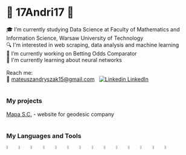 # 👋 17Andri17 👋

🎓 I’m currently studying Data Science at Faculty of Mathematics and Information Science, Warsaw University of Technology </br>
🔍 I'm interested in web scraping, data analysis and machine learning </br>
🎲 I’m currently working on Betting Odds Comparator </br>
🌱 I'm currently learning about neural networks </br></br>
Reach me: <br>
📧 mateuszandryszak15@gmail.com &nbsp; [![Linkedin](https://i.stack.imgur.com/gVE0j.png) LinkedIn](https://www.linkedin.com/https://www.linkedin.com/in/mateusz-andryszak-508403269/)

#

### My projects

[Mapa S.C.](https://mapasc.pl) - website for geodesic company

#

### My Languages and Tools

<img align="left" alt="Python" width="4.8%" style="padding-right:1%" src="https://cdn.jsdelivr.net/gh/devicons/devicon/icons/python/python-plain.svg" />
<img align="left" alt="Pandas" width="4.8%" style="padding-right:1%" src="https://cdn.jsdelivr.net/gh/devicons/devicon/icons/pandas/pandas-original-wordmark.svg" />
<img align="left" alt="R" width="4.8%" style="padding-right:1%" src="https://cdn.jsdelivr.net/gh/devicons/devicon/icons/r/r-original.svg" />
<img align="left" alt="SQL" width="4.8%" style="padding-right:1%" src="https://cdn.jsdelivr.net/gh/devicons/devicon/icons/microsoftsqlserver/microsoftsqlserver-plain-wordmark.svg" />
<img align="left" alt="HTML" width="4.8%" style="padding-right:1%" src="https://cdn.jsdelivr.net/gh/devicons/devicon/icons/html5/html5-plain.svg" />
<img align="left" alt="CSS" width="4.8%" style="padding-right:1%" src="https://cdn.jsdelivr.net/gh/devicons/devicon/icons/css3/css3-plain.svg" />
<img align="left" alt="JavaScript" width="4.8%" style="padding-right:1%" src="https://cdn.jsdelivr.net/gh/devicons/devicon/icons/javascript/javascript-plain.svg" />
<img align="left" alt="Jupyter" width="4.8%" style="padding-right:1%" src="https://cdn.jsdelivr.net/gh/devicons/devicon/icons/jupyter/jupyter-original-wordmark.svg" />
<img align="left" alt="Java" width="4.8%" style="padding-right:1%" src="https://cdn.jsdelivr.net/gh/devicons/devicon/icons/java/java-original.svg"/>
<img align="left" alt="GitHub" width="4.8%" style="padding-right:1%" src="https://cdn.jsdelivr.net/gh/devicons/devicon/icons/github/github-original.svg" />
<img align="left" alt="MatLab" width="4.8%" style="padding-right:1%" src="https://cdn.jsdelivr.net/gh/devicons/devicon/icons/matlab/matlab-original.svg" />
<img align="left" alt="Markdown" width="4.8%" style="padding-right:1%" src="https://cdn.jsdelivr.net/gh/devicons/devicon/icons/markdown/markdown-original.svg" />
<img align="left" alt="Latex" width="4.8%" style="padding-right:1%" src="https://cdn.jsdelivr.net/gh/devicons/devicon/icons/latex/latex-original.svg" />
<img align="left" alt="Linux" width="4.8%" style="padding-right:1%" src="https://cdn.jsdelivr.net/gh/devicons/devicon/icons/linux/linux-original.svg" />
</br>




<!--
**17Andri17/17Andri17** is a ✨ _special_ ✨ repository because its `README.md` (this file) appears on your GitHub profile.

Here are some ideas to get you started:

- 🔭 I’m currently working on ...
- 🌱 I’m currently learning ...
- 👯 I’m looking to collaborate on ...
- 🤔 I’m looking for help with ...
- 💬 Ask me about ...
- 📫 How to reach me: ...
- 😄 Pronouns: ...
- ⚡ Fun fact: ...
-->
